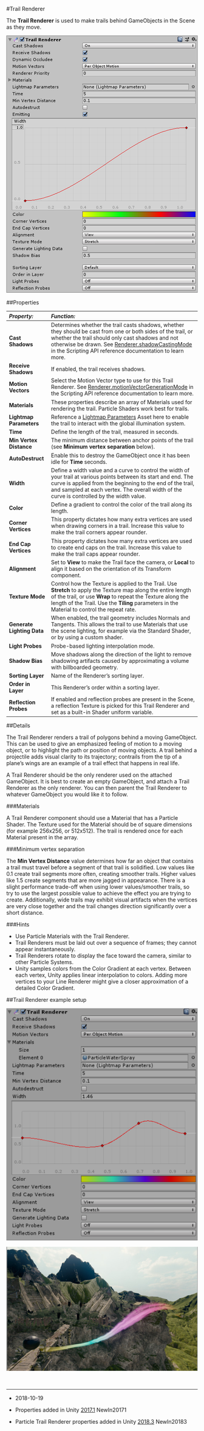 #Trail Renderer

The __Trail Renderer__ is used to make trails behind GameObjects in the Scene as they move.


![](../uploads/Main/Inspector-TrailRenderer.png)


##Properties

|**_Property:_** |**_Function:_** |
|:---|:---|
|__Cast Shadows__ |Determines whether the trail casts shadows, whether they should be cast from one or both sides of the trail, or whether the trail should only cast shadows and not otherwise be drawn. See [Renderer.shadowCastingMode](ScriptRef:Renderer-shadowCastingMode.html) in the Scripting API reference documentation to learn more. |
|__Receive Shadows__ |If enabled, the trail receives shadows. |
|__Motion Vectors__ |Select the Motion Vector type to use for this Trail Renderer. See [Renderer.motionVectorGenerationMode](ScriptRef:Renderer-motionVectorGenerationMode) in the Scripting API reference documentation to learn more. |
|__Materials__ |These properties describe an array of Materials used for rendering the trail. Particle Shaders work best for trails.|
|__Lightmap Parameters__ |Reference a [Lightmap Parameters](class-LightmapParameters) Asset here to enable the trail to interact with the global illumination system.|
|__Time__ |Define the length of the trail, measured in seconds. |
|__Min Vertex Distance__ |The minimum distance between anchor points of the trail (see **Minimum vertex separation** below). |
|__AutoDestruct__ |Enable this to destroy the GameObject once it has been idle for __Time__ seconds. |
|__Width__ |Define a width value and a curve to control the width of your trail at various points between its start and end. The curve is applied from the beginning to the end of the trail, and sampled at each vertex. The overall width of the curve is controlled by the width value. |
|__Color__ |Define a gradient to control the color of the trail along its length. |
|__Corner Vertices__ |This property dictates how many extra vertices are used when drawing corners in a trail. Increase this value to make the trail corners appear rounder. |
|__End Cap Vertices__ |This property dictates how many extra vertices are used to create end caps on the trail. Increase this value to make the trail caps appear rounder. |
|__Alignment__ |Set to __View__ to make the Trail face the camera, or __Local__ to align it based on the orientation of its Transform component. |
|__Texture Mode__ |Control how the Texture is applied to the Trail. Use __Stretch__ to apply the Texture map along the entire length of the trail, or use __Wrap__ to repeat the Texture along the length of the Trail. Use the __Tiling__ parameters in the Material to control the repeat rate. |
| __Generate Lighting Data__| When enabled, the trail geometry includes Normals and Tangents. This allows the trail to use Materials that use the scene lighting, for example via the Standard Shader, or by using a custom shader. |
|__Light Probes__ |Probe-based lighting interpolation mode.|
| __Shadow Bias__| Move shadows along the direction of the light to remove shadowing artifacts caused by approximating a volume with billboarded geometry. |
| __Sorting Layer__| Name of the Renderer’s sorting layer.|
| __Order in Layer__| This Renderer’s order within a sorting layer.|
|__Reflection Probes__ |If enabled and reflection probes are present in the Scene, a reflection Texture is picked for this Trail Renderer and set as a built-in Shader uniform variable.|

##Details

The Trail Renderer renders a trail of polygons behind a moving GameObject. This can be used to give an emphasized feeling of motion to a moving object, or to highlight the path or position of moving objects. A trail behind a projectile adds visual clarity to its trajectory; contrails from the tip of a plane’s wings are an example of a trail effect that happens in real life.

A Trail Renderer should be the only renderer used on the attached GameObject. It is best to create an empty GameObject, and attach a Trail Renderer as the only renderer. You can then parent the Trail Renderer to whatever GameObject you would like it to follow.


###Materials

A Trail Renderer component should use a Material that has a Particle Shader. The Texture used for the Material should be of square dimensions (for example 256x256, or 512x512). The trail is rendered once for each Material present in the array.


###Minimum vertex separation

The __Min Vertex Distance__ value determines how far an object that contains a trail must travel before a segment of that trail is solidified. Low values like 0.1 create trail segments more often, creating smoother trails. Higher values like 1.5 create segments that are more jagged in appearance. There is a slight performance trade-off when using lower values/smoother trails, so try to use the largest possible value to achieve the effect you are trying to create. Additionally, wide trails may exhibit visual artifacts when the vertices are very close together and the trail changes direction significantly over a short distance.


###Hints

* Use Particle Materials with the Trail Renderer.
* Trail Renderers must be laid out over a sequence of frames; they cannot appear instantaneously.
* Trail Renderers rotate to display the face toward the camera, similar to other Particle Systems.
* Unity samples colors from the Color Gradient at each vertex. Between each vertex, Unity applies linear interpolation to colors. Adding more vertices to your Line Renderer might give a closer approximation of a detailed Color Gradient.

##Trail Renderer example setup

![A Trail Renderer component as it appears in the Inspector window, set up to create a multicoloured trail that gets thinner and then much wider ](../uploads/Main/TrailRenderer-example1.png)

![The resulting trail created by the above component setup](../uploads/Main/TrailRenderer-example2.jpg)


<br/>

---------
*  <span class="page-edit">2018-10-19  <!-- include IncludeTextAmendPageYesEdit --></span>

*  <span class="page-history">Properties added in Unity  [2017.1](../Manual/30_search.html?q=newin20171) <span class="search-words">NewIn20171</span></span>
*  <span class="page-history">Particle Trail Renderer properties added in Unity  [2018.3](../Manual/30_search.html?q=newin20183) <span class="search-words">NewIn20183</span></span>


